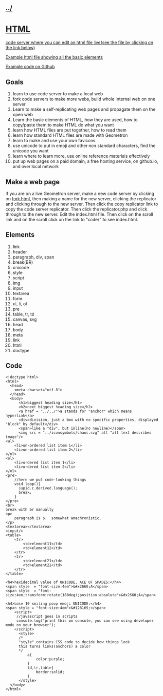 ## [../](../)

#  [HTML](https://github.com/LafeLabs/pi/blob/main/learnhtml/README.md)

 [code server where you can edit an html file live(see the file by clicking on the link below)](codeserver/)

 [Example html file showing all the basic elements](codeserver/code/index.html)

[Example code on Github](https://github.com/LafeLabs/pi/blob/main/learnhtml/codeserver/code/index.html)

## Goals

1. learn to use code server to make a local web
2. fork code servers to make more webs, build whole internal web on one server
2. Learn to make a self-replicating web pages and propagate them on the open web
3. Learn the basic elements of HTML, how they are used, how to copy/paste them to make HTML do what you want
4. learn how HTML files are put together, how to read them
5. learn how standard HTML files are made with Geometron
6. learn to make and use your own favicons
7. use unicode to put in emoji and other non standard characters, find the unicode you want
8. learn where to learn more, use online reference materials effectively
9. put up web pages on a paid domain, a free hosting service, on github.io, and over local network

## Make a web page

If you are on a live Geometron server, make a new code server by clicking on [fork.html](fork.html), then making a name for the new server, clicking the replicator and clicking through to the new server.  Then click the copy replicator link to copy the code server replicator.  Then click the replicator.php and click through to the new server.  Edit the index.html file. Then click on the scroll link and on the scroll click on the link to "code/" to see index.html.



## Elements

1. link
2. header
3. paragraph, div, span
5. break(BR)
6. unicode
4. style
5. script
6. img
7. input
8. textarea
9. form
9. ul, li, ol
10. pre
11. table, tr, td
12. canvas, svg
13. head
14. body
15. meta
16. link
17. html
18. doctype

## Code

```
<!doctype html>
<html>
  <head>
    <meta charset="utf-8">
  </head>
  <body>
      <h1>biggest heading size</h1>
      <h2>next biggest heading size</h2>
      <a href = "../../">a stands for "anchor" which means hyperlink</a>
      <div>division, just a box with no specific properties, displayed "block" by default</div>
      <span>like a "div", but inline(no newline)</span>
      <img src = "../iconsymbols/chaos.svg" alt "alt text describes image"/>
<ul>
    <li>un-ordered list item 1</li>
    <li>un-ordered list item 2</li>
</ul>      
<ol>
    <li>ordered list item 1</li>
    <li>ordered list item 2</li>
</ol>      
<pre>
    //here we put code-looking things 
    void loop(){
      supid.c.derived.language();
      break;
    }
</pre>
<br>
break with br manually
<p>
    paragraph is p.  somewhat anachronistic.
</p>
<textarea></textarea>
<input/>
<table>
    <tr>
        <td>element11</td>
        <td>element12</td>
    </tr>
    <tr>
        <td>element21</td>
        <td>element22</td>
    </tr>
</table>

<h4>hexidecimal value of UNICODE, ACE OF SPADES:</h4>
<span style  = "font-size:4em">&#x2660;A</span>
<span style  = "font-size:4em;transform:rotate(180deg);position:absolute">&#x2660;A</span>

<h4>base 10 smiling poop emoji UNICODE:</h4>
<span style = "font-size:4em">&#128169;</span>
    <script>
     //javascript goes in scripts
     console.log("print this on console, you can see using developer mode on your browser");
    </script>
      <style>
      /*
      "style" contains CSS code to decide how things look
      this turns links(anchors) a color
      */
          a{
              color:purple;
          }
          td,tr,table{
              border:solid;
          }
      </style>
  </body>
</html>
```
